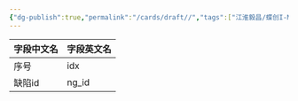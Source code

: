 ```yaml
---
{"dg-publish":true,"permalink":"/cards/draft//","tags":["江淮毅昌/蝶创I-MES/MES"]}
---
```



| **字段中文名** | **字段英文名** |
| --------- | --------- |
| 序号        | idx       |
| 缺陷id      | ng_id     |